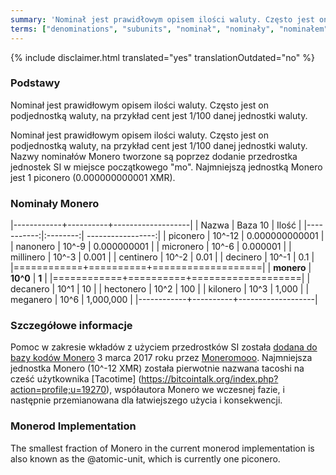 ```yaml
---
summary: 'Nominał jest prawidłowym opisem ilości waluty. Często jest on podjednostką waluty, na przykład cent jest 1/100 danej jednostki waluty.'
terms: ["denominations", "subunits", "nominał", "nominały", "nominałem", "nominałom", "nominałowi", "podjednostki", "podjednostkom", "podjednostka", "podjednostce", "podjednostką", "tacoshi", "piconero", "nanonero", "micronero", "millinero", "centinero", "decinero","decanero","hectonero","kilonero","meganero","giganero"]
---
```


{% include disclaimer.html translated="yes" translationOutdated="no" %}

### Podstawy

Nominał jest prawidłowym opisem ilości waluty. Często jest on podjednostką
waluty, na przykład cent jest 1/100 danej jednostki waluty.

Nominał jest prawidłowym opisem ilości waluty. Często jest on podjednostką
waluty, na przykład cent jest 1/100 danej jednostki waluty. Nazwy nominałów
Monero tworzone są poprzez dodanie przedrostka jednostek SI w miejsce
początkowego "mo". Najmniejszą jednostką Monero jest 1 piconero
(0.000000000001 XMR).

### Nominały Monero

|------------+----------+-------------------|
| Nazwa      | Baza 10  | Ilość             |
|-----------:|:--------:| -----------------:|
| piconero   | 10^-12   | 0.000000000001    |
| nanonero   | 10^-9    | 0.000000001       |
| micronero  | 10^-6    | 0.000001          |
| millinero  | 10^-3    | 0.001             |
| centinero  | 10^-2    | 0.01              |
| decinero   | 10^-1    | 0.1               |
|============+==========+===================|
| **monero** | **10^0** | **1**             |
|============+==========+===================|
| decanero   | 10^1     | 10                |
| hectonero  | 10^2     | 100               |
| kilonero   | 10^3     | 1,000             |
| meganero   | 10^6     | 1,000,000         |
|------------+----------+-------------------|

### Szczegółowe informacje

Pomoc w zakresie wkładów z użyciem przedrostków SI została [dodana do bazy
kodów Monero](https://github.com/monero-project/monero/pull/1826) 3 marca
2017 roku przez
[Moneromooo](https://github.com/moneromooo-monero). Najmniejsza jednostka
Monero (10^-12 XMR) została pierwotnie nazwana tacoshi na cześć użytkownika
[Tacotime] (https://bitcointalk.org/index.php?action=profile;u=19270),
współautora Monero we wczesnej fazie, i następnie przemianowana dla
łatwiejszego użycia i konsekwencji.

### Monerod Implementation

The smallest fraction of Monero in the current monerod implementation is
also known as the @atomic-unit, which is currently one piconero.

